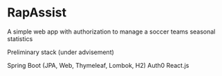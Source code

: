 # RapAssist
A simple web app with authorization to manage a soccer teams seasonal statistics

Preliminary stack (under advisement)

Spring Boot (JPA, Web, Thymeleaf, Lombok, H2)
Auth0
React.js
